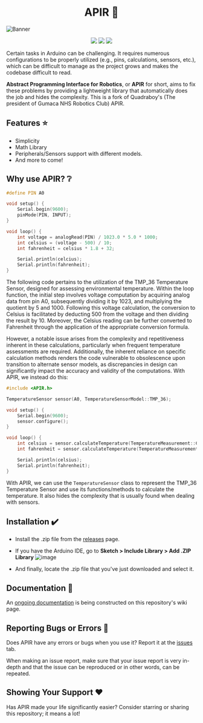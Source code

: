 <h1 align="center">APIR 📘</h1>

![Banner](https://user-images.githubusercontent.com/79918051/236221117-d6bc9b7e-42a3-44cb-b58d-9386f9ea6426.png)

</p>
<p align="center">
    <a href="https://img.shields.io/github/downloads/GNHS-Robotics-Club/APIR/total" alt="Downloads">
        <img src="https://img.shields.io/github/downloads/GNHS-Robotics-Club/APIR/total" /></a>
    <a href="https://img.shields.io/github/issues/GNHS-Robotics-Club/APIR" alt="Issues">
        <img src="https://img.shields.io/github/issues/GNHS-Robotics-Club/APIR" /></a>
    <a href="https://img.shields.io/github/last-commit/GNHS-Robotics-Club/APIR" alt="Commits">
        <img src="https://img.shields.io/github/last-commit/GNHS-Robotics-Club/APIR" /></a>
</p>

Certain tasks in Arduino can be challenging. It requires numerous configurations to be properly utilized (e.g., pins, calculations, sensors, etc.), which can be difficult to manage as the project grows and makes the codebase difficult to read. 

**Abstract Programming Interface for Robotics**, or **APIR** for short, aims to fix these problems by providing a lightweight library that automatically does the job and hides the complexity. This is a fork of Quadraboy's (The president of Gumaca NHS Robotics Club) APIR.

## Features ⭐
- Simplicity
- Math Library
- Peripherals/Sensors support with different models.
- And more to come!

## Why use APIR? ❔

```cpp
#define PIN A0

void setup() {
    Serial.begin(9600);
    pinMode(PIN, INPUT);
}

void loop() {
    int voltage = analogRead(PIN) / 1023.0 * 5.0 * 1000;
    int celsius = (voltage - 500) / 10;
    int fahrenheit = celsius * 1.8 + 32;

    Serial.println(celcius);
    Serial.println(fahrenheit);
}
```

The following code pertains to the utilization of the TMP_36 Temperature Sensor, designed for assessing environmental temperature. Within the loop function, the initial step involves voltage computation by acquiring analog data from pin A0, subsequently dividing it by 1023, and multiplying the quotient by 5 and 1000. Following this voltage calculation, the conversion to Celsius is facilitated by deducting 500 from the voltage and then dividing the result by 10. Moreover, the Celsius reading can be further converted to Fahrenheit through the application of the appropriate conversion formula.

However, a notable issue arises from the complexity and repetitiveness inherent in these calculations, particularly when frequent temperature assessments are required. Additionally, the inherent reliance on specific calculation methods renders the code vulnerable to obsolescence upon transition to alternate sensor models, as discrepancies in design can significantly impact the accuracy and validity of the computations. With APIR, we instead do this:

```cpp
#include <APIR.h>

TemperatureSensor sensor(A0, TemperatureSensorModel::TMP_36);

void setup() {
    Serial.begin(9600);
    sensor.configure();
}

void loop() {
    int celsius = sensor.calculateTemperature(TemperatureMeasurement::CELSIUS);
    int fahrenheit = sensor.calculateTemperature(TemperatureMeasurement::FAHRENHEIT);

    Serial.println(celsius);
    Serial.println(fahrenheit);
}
```
With APIR, we can use the ```TemperatureSensor``` class to represent the TMP_36 Temperature Sensor and use its functions/methods to calculate the temperature. It also hides the complexity that is usually found when dealing with sensors.

## Installation ✔️
- Install the .zip file from the [releases](https://github.com/GNHS-Robotics-Club/APIR/releases) page.

- If you have the Arduino IDE, go to **Sketch > Include Library > Add .ZIP Library**
![image](https://user-images.githubusercontent.com/79918051/235280104-cad9c829-4d14-4910-9f49-2e85e458fb63.png)

- And finally, locate the .zip file that you've just downloaded and select it.

## Documentation 📘

An [ongoing documentation](https://github.com/GNHS-Robotics-Club/APIR/wiki) is being constructed on this repository's wiki page.

## Reporting Bugs or Errors 🐛
Does APIR have any errors or bugs when you use it? Report it at the [issues](https://github.com/GNHS-Robotics-Club/APIR/issues) tab.

When making an issue report, make sure that your issue report is very in-depth and that the issue can be reproduced or in other words, can be repeated.

## Showing Your Support ❤️
Has APIR made your life significantly easier? Consider starring or sharing this repository; it means a lot!
